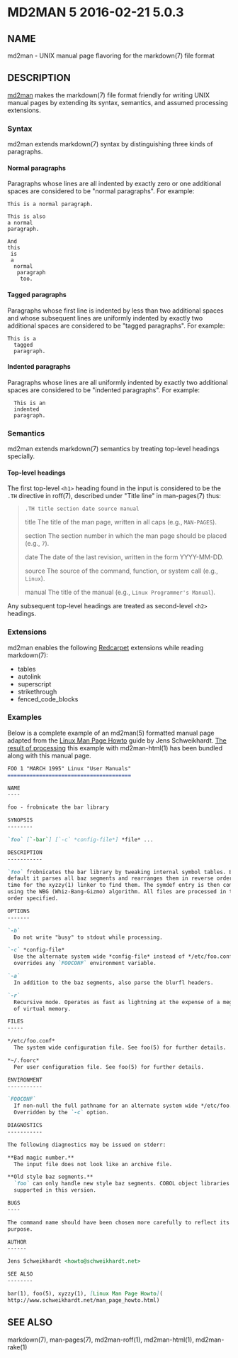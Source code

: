 # MD2MAN 5                        2016-02-21                            5.0.3

## NAME

md2man - UNIX manual page flavoring for the markdown(7) file format

## DESCRIPTION

[md2man] makes the markdown(7) file format friendly for writing UNIX manual
pages by extending its syntax, semantics, and assumed processing extensions.

### Syntax

md2man extends markdown(7) syntax by distinguishing three kinds of paragraphs.

#### Normal paragraphs

Paragraphs whose lines are all indented by exactly zero or one additional
spaces are considered to be "normal paragraphs".  For example:

    This is a normal paragraph.

    This is also
    a normal
    paragraph.

    And
    this
     is
     a
      normal
       paragraph
        too.

#### Tagged paragraphs

Paragraphs whose first line is indented by less than two additional spaces and
whose subsequent lines are uniformly indented by exactly two additional spaces
are considered to be "tagged paragraphs".  For example:

    This is a
      tagged
      paragraph.

#### Indented paragraphs

Paragraphs whose lines are all uniformly indented by exactly two additional
spaces are considered to be "indented paragraphs".  For example:

      This is an
      indented
      paragraph.

### Semantics

md2man extends markdown(7) semantics by treating top-level headings specially.

#### Top-level headings

The first top-level `<h1>` heading found in the input is considered to be the
`.TH` directive in roff(7), described under "Title line" in man-pages(7) thus:

>     .TH title section date source manual
>
> title
>   The title of the man page, written in all caps (e.g., `MAN-PAGES`).
>
> section
>   The section number in which the man page should be placed (e.g., `7`).
>
> date
>   The date of the last revision, written in the form YYYY-MM-DD.
>
> source
>   The source of the command, function, or system call (e.g., `Linux`).
>
> manual
>   The title of the manual (e.g., `Linux Programmer's Manual`).

Any subsequent top-level headings are treated as second-level `<h2>` headings.

### Extensions

md2man enables the following [Redcarpet] extensions while reading markdown(7):

  * tables
  * autolink
  * superscript
  * strikethrough
  * fenced\_code\_blocks

### Examples

Below is a complete example of an md2man(5) formatted manual page adapted from
the [Linux Man Page Howto](http://www.schweikhardt.net/man_page_howto.html)
guide by Jens Schweikhardt.  [The result of processing](../man0/EXAMPLE.html)
this example with md2man-html(1) has been bundled along with this manual page.

```markdown
FOO 1 "MARCH 1995" Linux "User Manuals"
=======================================

NAME
----

foo - frobnicate the bar library

SYNOPSIS
--------

`foo` [`-bar`] [`-c` *config-file*] *file* ...

DESCRIPTION
-----------

`foo` frobnicates the bar library by tweaking internal symbol tables. By
default it parses all baz segments and rearranges them in reverse order by
time for the xyzzy(1) linker to find them. The symdef entry is then compressed
using the WBG (Whiz-Bang-Gizmo) algorithm. All files are processed in the
order specified.

OPTIONS
-------

`-b`
  Do not write "busy" to stdout while processing.

`-c` *config-file*
  Use the alternate system wide *config-file* instead of */etc/foo.conf*. This
  overrides any `FOOCONF` environment variable.

`-a`
  In addition to the baz segments, also parse the blurfl headers.

`-r`
  Recursive mode. Operates as fast as lightning at the expense of a megabyte
  of virtual memory.

FILES
-----

*/etc/foo.conf*
  The system wide configuration file. See foo(5) for further details.

*~/.foorc*
  Per user configuration file. See foo(5) for further details.

ENVIRONMENT
-----------

`FOOCONF`
  If non-null the full pathname for an alternate system wide */etc/foo.conf*.
  Overridden by the `-c` option.

DIAGNOSTICS
-----------

The following diagnostics may be issued on stderr:

**Bad magic number.**
  The input file does not look like an archive file.

**Old style baz segments.**
  `foo` can only handle new style baz segments. COBOL object libraries are not
  supported in this version.

BUGS
----

The command name should have been chosen more carefully to reflect its
purpose.

AUTHOR
------

Jens Schweikhardt <howto@schweikhardt.net>

SEE ALSO
--------

bar(1), foo(5), xyzzy(1), [Linux Man Page Howto](
http://www.schweikhardt.net/man_page_howto.html)
```

## SEE ALSO

markdown(7), man-pages(7), md2man-roff(1), md2man-html(1), md2man-rake(1)

[md2man]: https://github.com/sunaku/md2man
[Redcarpet]: https://github.com/vmg/redcarpet
